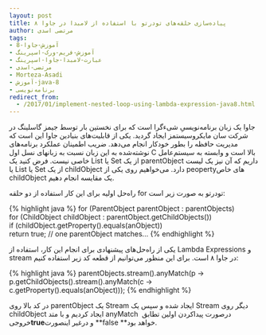 ```yaml
---
layout: post
title: پیاده‌سازی حلقه‌های تودرتو با استفاده از لامبدا در جاوا ۸
author: مرتضی اسدی
tags:
- آموزش-جاوا-8
- آموزش-فریم-ورک-اسپرینگ
- عبارت-لامبدا-جاوا-اسپرینگ
- مرتضی-اسدی
- Morteza-Asadi
- آموزش-java-8
- برنامه‌نویسی
redirect_from: 
  - /2017/01/implement-nested-loop-using-lambda-expression-java8.html
---
```



جاوا یک زبان برنامه‌نویسیِ شیءگرا است که برای نخستین بار توسط جیمز گاسلینگ در شرکت سان مایکروسیستمز ایجاد گردید. یکی از قابلیت‌های بنیادین جاوا این است که مدیریت حافظه را بطور خودکار انجام می‌دهد. ضریب اطمینان عملکرد برنامه‌های نوشته‌شده به این زبان نسبت به زبانهای نسل اول C بالا است و وابسته به سیستم‌عامل خاصی نیست. فرض کنید یک List یا Set از یک parentObject داریم که آن نیز یک لیست یا List یا Set از یک childObject دارد. می‌خواهیم روی یکی از peopertyهای خاص childObject یک مقایسه انجام دهیم.
    

راه‌حل اولیه برای این کار استفاده از دو حلقه for تودرتو به صورت زیر است:

{% highlight java %}
for (ParentObject parentObject : parentObjects)  
    for (ChildObject childObject : parentObject.getChildObjects())  
        if (childObject.getProperty().equals(anObject))  
            return true; // one parentObject matches...
{% endhighlight %}

  

یکی از راه‌حل‌های پیشنهادی برای انجام این کار، استفاده از Lambda Expressions و stream در جاوا ۸ است. برای این منظور می‌توانیم از قطعه کد زیر استفاده کنیم:

  
  
{% highlight java %}
parentObjects.stream().anyMatch(p -> p.getChildObjects().stream().anyMatch(c -> c.getProperty().equals(anObject)));
{% endhighlight %}

  
در کد بالا روی parentObject یک Stream ایجاد شده و سپس یک Stream دیگر روی childObject ایجاد کردیم و با متد anyMatch  درصورت پیداکردن اولین تطابق خروجی**true**و درغیر اینصورت **false **خواهد بود.
